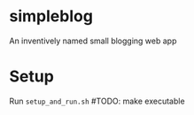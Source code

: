 simpleblog
===

An inventively named small blogging web app

Setup
===

Run `setup_and_run.sh` #TODO: make executable
